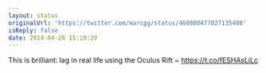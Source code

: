 ```yaml
---
layout: status
originalUrl: 'https://twitter.com/marcgg/status/460800477027135488'
isReply: false
date: 2014-04-28 15:19:29
---
```


This is brilliant: lag in real life using the Oculus Rift ~ https://t.co/fESHAsLiLc
